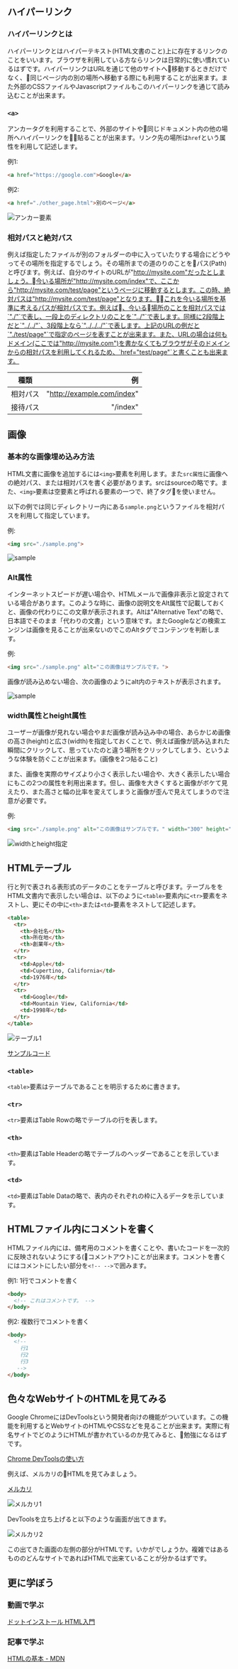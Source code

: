 ## ハイパーリンク

### ハイパーリンクとは
ハイパーリンクとはハイパーテキスト(HTML文書のこと)上に存在するリンクのことをいいます。ブラウザを利用している方ならリンクは日常的に使い慣れているはずです。ハイパーリンクはURLを通じて他のサイトへ移動するときだけでなく、同じページ内の別の場所へ移動する際にも利用することが出来ます。また外部のCSSファイルやJavascriptファイルもこのハイパーリンクを通じて読み込むことが出来ます。

### `<a>`
アンカータグを利用することで、外部のサイトや同じドキュメント内の他の場所へハイパーリンクを貼ることが出来ます。リンク先の場所は`href`という属性を利用して記述します。

例1:
```html
<a href="https://google.com">Google</a>
```

例2:
```html
<a href="./other_page.html">別のページ</a>
```

![アンカー要素](./images/a1.png)

### 相対パスと絶対パス

例えば指定したファイルが別のフォルダーの中に入っていたりする場合にどうやってその場所を指定するでしょう。その場所までの道のりのことをパス(Path)と呼びます。例えば、自分のサイトのURLが"http://mysite.com"だったとしましょう。今いる場所が"http://mysite.com/index"で、ここから"http://mysite.com/test/page"というページに移動するとします。この時、絶対パスは"http://mysite.com/test/page"となります。これを今いる場所を基準に考えるパスが相対パスです。例えば、今いる場所のことを相対パスでは`"./"`で表し、一段上のディレクトリのことを`"../"`で表します。同様に2段階上だと`"../../"`、3段階上なら`"../../../"`で表します。上記のURLの例だと`"./test/page"`で指定のページを表すことが出来ます。また、URLの場合は何もドメイン(ここでは"http://mysite.com")を書かなくてもブラウザがそのドメインからの相対パスを利用してくれるため、`href="test/page"`と書くことも出来ます。

| 種類          | 例 |
| ------------- | -----:|
| 相対パス     | "http://example.com/index" |
| 接待パス   | "/index" |

## 画像

### 基本的な画像埋め込み方法

HTML文書に画像を追加するには`<img>`要素を利用します。また`src属性`に画像への絶対パス、または相対パスを書く必要があります。srcはsourceの略です。また、`<img>`要素は空要素と呼ばれる要素の一つで、終了タグを使いません。

以下の例では同じディレクトリー内にある`sample.png`というファイルを相対パスを利用して指定しています。

例:
```html
<img src="./sample.png">
```

![sample](./images/sample.png)

### Alt属性

インターネットスピードが遅い場合や、HTMLメールで画像非表示と設定されている場合があります。このような時に、画像の説明文をAlt属性で記載しておくと、画像の代わりにこの文章が表示されます。Altは"Alternative Text"の略で、日本語でそのまま「代わりの文書」という意味です。またGoogleなどの検索エンジンは画像を見ることが出来ないのでこのAltタグでコンテンツを判断します。

例:
```html
<img src="./sample.png" alt="この画像はサンプルです。">
```

画像が読み込めない場合、次の画像のようにalt内のテキストが表示されます。

![sample](./images/alt.png)

### width属性とheight属性

ユーザーが画像が見れない場合やまだ画像が読み込み中の場合、あらかじめ画像の高さ(height)と広さ(width)を指定しておくことで、例えば画像が読み込まれた瞬間にクリックして、思っていたのと違う場所をクリックしてしまう、というような体験を防ぐことが出来ます。(画像を2つ貼ること)

また、画像を実際のサイズより小さく表示したい場合や、大きく表示したい場合にもこの2つの属性を利用出来ます。但し、画像を大きくすると画像がボケて見えたり、また高さと幅の比率を変えてしまうと画像が歪んで見えてしまうので注意が必要です。

例:
```html
<img src="./sample.png" alt="この画像はサンプルです。" width="300" height="200" >
```

![widthとheight指定](./images/fixed.png)

## HTMLテーブル

行と列で表される表形式のデータのことをテーブルと呼びます。テーブルををHTML文書内で表示したい場合は、以下のように`<table>`要素内に`<tr>`要素をネストし、更にその中に`<th>`または`<td>`要素をネストして記述します。

```html
<table>
  <tr>
    <th>会社名</th>
    <th>所在地</th>
    <th>創業年</th>
  </tr>
  <tr>
    <td>Apple</td>
    <td>Cupertino, California</td>
    <td>1976年</td>
  </tr>
  <tr>
    <td>Google</td>
    <td>Mountain View, California</td>
    <td>1998年</td>
  </tr>
</table>
```

![テーブル1](./images/table1.png)

[サンプルコード](https://github.com/codegrit-jp-students/codegrit-html-css-lesson01-sample-table)

### `<table>`
`<table>`要素はテーブルであることを明示するために書きます。

### `<tr>`
`<tr>`要素はTable Rowの略でテーブルの行を表します。

### `<th>`
`<th>`要素はTable Headerの略でテーブルのヘッダーであることを示しています。

### `<td>`
`<td>`要素はTable Dataの略で、表内のそれぞれの枠に入るデータを示しています。

## HTMLファイル内にコメントを書く

HTMLファイル内には、備考用のコメントを書くことや、書いたコードを一次的に反映されないようにする(コメントアウト)ことが出来ます。コメントを書くにはコメントにしたい部分を`<!-- -->`で囲みます。

例1: 1行でコメントを書く

```html
<body>
  <!-- これはコメントです。 -->
</body>
```

例2: 複数行でコメントを書く

```html
<body>
  <!--
    行1
    行2
    行3
   -->
</body>
```

## 色々なWebサイトのHTMLを見てみる

Google ChromeにはDevToolsという開発者向けの機能がついています。この機能を利用するとWebサイトのHTMLやCSSなどを見ることが出来ます。実際に有名サイトでどのようにHTMLが書かれているのか見てみると、勉強になるはずです。

[Chrome DevToolsの使い方](https://developers.google.com/web/tools/chrome-devtools/?hl=ja)

例えば、メルカリのHTMLを見てみましょう。

[メルカリ](https://www.mercari.com/jp/)

![メルカリ1](./images/mercari1.png)

DevToolsを立ち上げると以下のような画面が出てきます。

![メルカリ2](./images/mercari2.png)

この出てきた画面の左側の部分がHTMLです。いかがでしょうか。複雑ではあるもののどんなサイトであればHTMLで出来ていることが分かるはずです。


## 更に学ぼう

### 動画で学ぶ
[ドットインストール HTML入門](https://dotinstall.com/lessons/basic_html_v3)

### 記事で学ぶ
[HTMLの基本 - MDN](https://developer.mozilla.org/ja/docs/Learn/Getting_started_with_the_web/HTML_basics)
